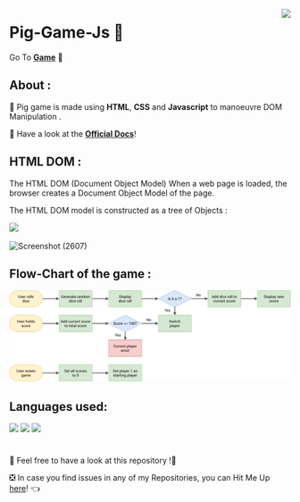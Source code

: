 
<a ><img src="https://cdn-images.threadless.com/threadless-media/artist_shops/shops/greenham/products/741084/original-1557948849-d0be61f629896e2ce8be4ccdf1853a69.png?v=3&d=eyJvbmx5X21ldGEiOiBmYWxzZSwgImZvcmNlIjogZmFsc2UsICJvcHMiOiBbWyJ0cmltIiwgW2ZhbHNlLCBmYWxzZV0sIHt9XSwgWyJyZXNpemUiLCBbXSwgeyJ3aWR0aCI6IDk5Ni4wLCAiYWxsb3dfdXAiOiBmYWxzZSwgImhlaWdodCI6IDk5Ni4wfV0sIFsiY2FudmFzX2NlbnRlcmVkIiwgWzEyMDAsIDEyMDBdLCB7ImJhY2tncm91bmQiOiAiZmZmZmZmIn1dLCBbInJlc2l6ZSIsIFs4MDBdLCB7fV0sIFsiY2FudmFzX2NlbnRlcmVkIiwgWzgwMCwgODAwLCAiI2ZmZmZmZiJdLCB7fV0sIFsiZW5jb2RlIiwgWyJqcGciLCA4NV0sIHt9XV19" align="right" height="140"/></a>
# Pig-Game-Js 🎲

Go To [**Game**](https://aditya-bhate.github.io/Pig-Game-Js/) 🤗

## About :
📌 Pig game is made using **HTML**, **CSS** and **Javascript** to manoeuvre DOM Manipulation .

📌 Have a look at the [**Official Docs**](https://developer.mozilla.org/en-US/docs/Learn/JavaScript/Client-side_web_APIs/Manipulating_documents)!


## HTML DOM :
The HTML DOM (Document Object Model)
When a web page is loaded, the browser creates a Document Object Model of the page.

The HTML DOM model is constructed as a tree of Objects :

<a ><img src="https://www.w3schools.com/js/pic_htmltree.gif"/></a>

![Screenshot (2607)](https://user-images.githubusercontent.com/85818935/151485640-381ed653-6ebd-462e-bdf6-59d92c080355.png)

## Flow-Chart of the game :

<a ><img src="https://github.com/Aditya-Bhate/Pig-Game-Js/blob/main/pig-game-flowchart.png"/></a>

 ## Languages used:
<code><img src="https://img.icons8.com/color/48/000000/html-5--v1.png"/></code>
<code><img src="https://img.icons8.com/color/48/000000/css3.png"/></code>
<code><img src="https://img.icons8.com/color/48/000000/javascript--v1.png"/></code>
#

📣 Feel free to have a look at this repository !🤗

❎ In case you find issues in any of my Repositories, you can Hit Me Up [here](https://github.com/Aditya-Bhate/Aditya-Bhate/issues)! 👈
